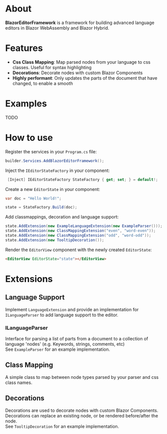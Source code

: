 # About

**BlazorEditorFramework** is a framework for building advanced language editors in Blazor WebAssembly and Blazor Hybrid.

# Features

- **Css Class Mapping**: Map parsed nodes from your language to css classes. Useful for syntax highlighting
- **Decorations**: Decorate nodes with custom Blazor Components
- **Highly performant**: Only updates the parts of the document that have changed, to enable a smooth

# Examples

TODO

# How to use

Register the services in your `Program.cs` file:
```csharp
builder.Services.AddBlazorEditorFramework();
```

Inject the `IEditorStateFactory` in your component:
```csharp
 [Inject] IEditorStateFactory StateFactory { get; set; } = default!;
```

Create a new `EditorState` in your component:
```csharp
var doc = "Hello World!";

state = StateFactory.Build(doc);
```

Add classmappings, decoration and language support:
```csharp
state.AddExtension(new ExampleLanguageExtension(new ExampleParser()));
state.AddExtension(new ClassMappingExtension("even", "word-even"));
state.AddExtension(new ClassMappingExtension("odd", "word-odd"));
state.AddExtension(new TooltipDecoration());
```

Render the `EditorView` component with the newly created `EditorState`:
```html
<EditorView EditorState="state"></EditorView>
```

# Extensions
## Language Support
Implement `LanguageExtension` and provide an implementation for `ILanguageParser` to add language support to the editor.

### ILanguageParser
Interface for parsing a list of parts from a document to a collection of language 'nodes' (e.g. Keywords, strings, comments, etc) <br>
See `ExampleParser` for an example implementation.

## Class Mapping
A simple class to map between node types parsed by your parser and css class names.

## Decorations
Decorations are used to decorate nodes with custom Blazor Components. <br>
Decorations can replace an existing node, or be rendered before/after the node. <br>
See `TooltipDecoration` for an example implementation.